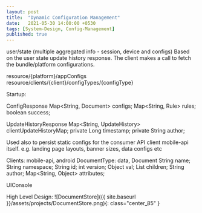 ```yaml
---
layout: post
title:  "Dynamic Configuration Management"
date:   2021-05-30 14:00:00 +0530
tags: [System-Design, Config-Management]
published: true
---
```


user/state
(multiple aggregated info - session, device and configs)
Based on the user state update history response.
The client makes a call to fetch the bundle/platform configurations.

resource/{platform}/appConfigs
resource/clients/{client}/configTypes/{configType}

Startup:

ConfigResponse
    Map<String, Document> configs;
    Map<String, Rule> rules;
    boolean success;

UpdateHistoryResponse
    Map<String, UpdateHistory> clientUpdateHistoryMap;
    private Long timestamp;
    private String author;

Used also to persist static configs for the consumer API client mobile-api itself. 
e.g. landing page layouts, banner sizes, data configs etc

Clients: mobile-api, android
DocumentType: data,
Document
    String name;
    String namespace;
    String id;
    int version;
    Object val;
    List<Document> children;
    String author;
    Map<String, Object> attributes;

UIConsole

High Level Design:
![DocumentStore]({{ site.baseurl }}/assets/projects/DocumentStore.png){: class="center_85" }
